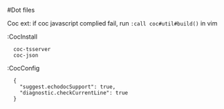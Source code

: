 #Dot files

Coc ext: 
if coc javascript complied fail, run `:call coc#util#build()` in vim

:CocInstall
```
  coc-tsserver
  coc-json
```

:CocConfig
```
  {
    "suggest.echodocSupport": true,
    "diagnostic.checkCurrentLine": true
  }
```
